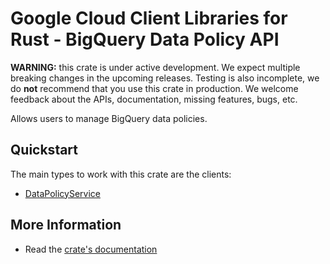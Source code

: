 # Google Cloud Client Libraries for Rust - BigQuery Data Policy API

<!-- Code generated by sidekick. DO NOT EDIT. -->

**WARNING:** this crate is under active development. We expect multiple breaking
changes in the upcoming releases. Testing is also incomplete, we do **not**
recommend that you use this crate in production. We welcome feedback about the
APIs, documentation, missing features, bugs, etc.

Allows users to manage BigQuery data policies.

## Quickstart

The main types to work with this crate are the clients:

* [DataPolicyService]

## More Information

* Read the [crate's documentation](https://docs.rs/google-cloud-bigquery-datapolicies-v1/latest/google-cloud-bigquery-datapolicies-v1)

[DataPolicyService]: https://docs.rs/google-cloud-bigquery-datapolicies-v1/latest/google_cloud_bigquery_datapolicies_v1/client/struct.DataPolicyService.html
